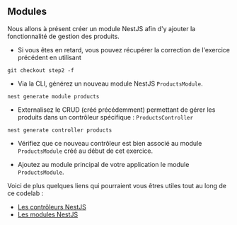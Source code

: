 ## Modules

Nous allons à présent créer un module NestJS afin d'y ajouter la fonctionnalité de gestion des produits.

* Si vous êtes en retard, vous pouvez récupérer la correction de l'exercice précédent en utilisant

```
git checkout step2 -f
```

* Via la CLI, générez un nouveau module NestJS `ProductsModule`.

```shell
nest generate module products
```

* Externalisez le CRUD (créé précédemment) permettant de gérer les produits dans un contrôleur spécifique : `ProductsController`

```shell
nest generate controller products
```

* Vérifiez que ce nouveau contrôleur est bien associé au module `ProductsModule` créé au début de cet exercice.

* Ajoutez au module principal de votre application le module `ProductsModule`.

Voici de plus quelques liens qui pourraient vous êtres utiles tout au long de ce codelab :

- [Les contrôleurs NestJS](https://docs.nestjs.com/controllers)
- [Les modules NestJS](https://docs.nestjs.com/modules)

